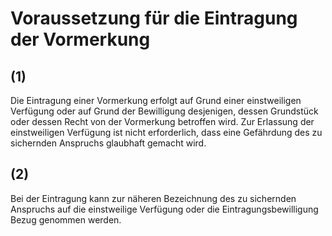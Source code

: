 # Voraussetzung für die Eintragung der Vormerkung



## (1)

 Die Eintragung einer Vormerkung erfolgt auf Grund einer einstweiligen Verfügung oder auf Grund der Bewilligung desjenigen, dessen Grundstück oder dessen Recht von der Vormerkung betroffen wird. Zur Erlassung der einstweiligen Verfügung ist nicht erforderlich, dass eine Gefährdung des zu sichernden Anspruchs glaubhaft gemacht wird.

## (2)

 Bei der Eintragung kann zur näheren Bezeichnung des zu sichernden Anspruchs auf die einstweilige Verfügung oder die Eintragungsbewilligung Bezug genommen werden. 

